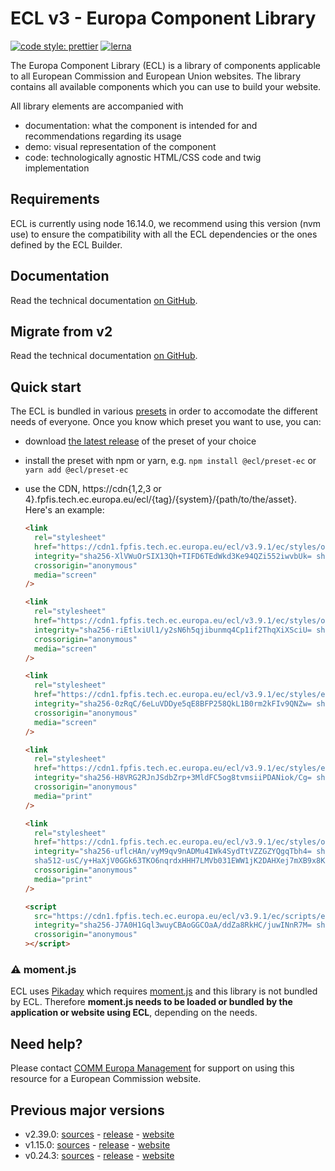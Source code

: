 # ECL v3 - Europa Component Library

[![code style: prettier](https://img.shields.io/badge/code_style-prettier-ff69b4.svg?style=flat-square)](https://github.com/prettier/prettier)
[![lerna](https://img.shields.io/badge/maintained%20with-lerna-cc00ff.svg)](https://lernajs.io/)

The Europa Component Library (ECL) is a library of components applicable to all European Commission and European Union websites. The library contains all available components which you can use to build your website.

All library elements are accompanied with

- documentation: what the component is intended for and recommendations regarding its usage
- demo: visual representation of the component
- code: technologically agnostic HTML/CSS code and twig implementation

## Requirements

ECL is currently using node 16.14.0, we recommend using this version (nvm use) to ensure the compatibility with all the ECL dependencies or the ones defined by the ECL Builder.

## Documentation

Read the technical documentation [on GitHub](docs/README.md).

## Migrate from v2

Read the technical documentation [on GitHub](docs/Migrating-v3.md).

## Quick start

The ECL is bundled in various [presets](docs/presets.md) in order to accomodate the different needs of everyone. Once you know which preset you want to use, you can:

- download [the latest release](https://github.com/ec-europa/europa-component-library/releases/latest) of the preset of your choice
- install the preset with npm or yarn, e.g. `npm install @ecl/preset-ec` or `yarn add @ecl/preset-ec`
- use the CDN, https://cdn{1,2,3 or 4}.fpfis.tech.ec.europa.eu/ecl/{tag}/{system}/{path/to/the/asset}. Here's an example:

  ```html
  <link
    rel="stylesheet"
    href="https://cdn1.fpfis.tech.ec.europa.eu/ecl/v3.9.1/ec/styles/optional/ecl-ec-default.css"
    integrity="sha256-XlVWuOrSIX13Qh+TIFD6TEdWkd3Ke94QZi552iwvbUk= sha384-nHJLW2KyTiXPnjHGmc7bWbV61vKnB2q1Uz6A3xKtgz6oSV8l4Wn5kUA2qIOdJzDG sha512-E7CQ1HqyVZGFKLOi/eEAuptkMJ7uc6CFYK+J9hI8DiRpUf6v66tW0Tf3ccSprlBN3OnvmEojqaCwidvl8TGxKw=="
    crossorigin="anonymous"
    media="screen"
  />
  ```

  ```html
  <link
    rel="stylesheet"
    href="https://cdn1.fpfis.tech.ec.europa.eu/ecl/v3.9.1/ec/styles/optional/ecl-reset.css"
    integrity="sha256-riEtlxiUl1/y2sN6h5qjibunmq4Cp1if2ThqXiXSciU= sha384-sRj/BSjTklFfw75MIyweh5Nk/afMYd8oASwAZCHvcybcejwJOmDBq+azrMAzJVej sha512-spYmpJlrEggquVILtb2kuLSdrQ3mI2M19LNyMfCS/iDXixUYW1XrpuCgGahdgvIyhL0P2OFycIAjj5WmNcPy/Q=="
    crossorigin="anonymous"
    media="screen"
  />
  ```

  ```html
  <link
    rel="stylesheet"
    href="https://cdn1.fpfis.tech.ec.europa.eu/ecl/v3.9.1/ec/styles/ecl-ec.css"
    integrity="sha256-0zRqC/6eLuVDDye5qE8BFP258QkL1B0rm2kFIv9QNZw= sha384-lM8ckpRRZXbx9MZOw2alQ5IgNRzx6dIAHZYK/kTR19IYoz67xoDLQyWkLdhQaSUO sha512-B7VbIvT5ZvN/Beo0ZbigT4NgCaLzx4QCLJQOnINY5R3P5qro04ckYu8d45ILtBrUORTM//TM2YgMpkoq0ZmjVg=="
    crossorigin="anonymous"
    media="screen"
  />
  ```

  ```html
  <link
    rel="stylesheet"
    href="https://cdn1.fpfis.tech.ec.europa.eu/ecl/v3.9.1/ec/styles/ecl-ec-print.css"
    integrity="sha256-H8VRG2RJnJSdbZrp+3MldFC5og8tvmsiiPDANiok/Cg= sha384-wfacd+f/GhxVZ0shaacbkLTI5jhFD8Wd1l8dNxmMDTDNbkjJqdqoCWFUEfykyYrr sha512-a5as8/tL7/NKo6DZnXqV1WbXRIfXmRknBOqhgLf5VvzbsfvlWjdBiCaVTdJHENNrD2ua59n7y9fkJ4KyzvFaow=="
    crossorigin="anonymous"
    media="print"
  />
  ```

  ```html
  <link
    rel="stylesheet"
    href="https://cdn1.fpfis.tech.ec.europa.eu/ecl/v3.9.1/ec/styles/optional/ecl-ec-default-print.css"
    integrity="sha256-uflcHAn/vyM9qv9nADMu4IWk4SydTtVZZGZYQgqTbh4= sha384-Uucm7dSvAXh8P4nsnTfTzqEIxHGVHOqqPucXPsFq3Zdd3h0F2Oh6D4GZEE94h/DN
    sha512-usC/y+HaXjV0GGk63TKO6nqrdxHHH7LMVb031EWW1jK2DAHXej7mXB9x8KkmpbzW4h0MOiFVp6SgTNwMZOZaxA=="
    crossorigin="anonymous"
    media="print"
  />
  ```

  ```html
  <script
    src="https://cdn1.fpfis.tech.ec.europa.eu/ecl/v3.9.1/ec/scripts/ecl-ec.js"
    integrity="sha256-J7A0H1Gql3wuyCBAoGGCOaA/ddZa8RkHC/juwINnR7M= sha384-N0a8BaIXDr6u3Pi/1RzwIqvaJ9Ihb1mxxU5a+tC1ynkt0KSyyEfYMZcJpzhrNeFT sha512-cMaWltrgUH34OSJ6Eye8q1kGQjhFaP3syHJ+ZqsyiaKNrEbeKGvxCiAMnwcKbEeVJ4v24ZdzWhShtSPwksVDPw=="
    crossorigin="anonymous"
  ></script>
  ```

### :warning: moment.js

ECL uses [Pikaday](https://github.com/Pikaday/Pikaday) which requires [moment.js](https://momentjs.com/) and this library is not bundled by ECL.
Therefore **moment.js needs to be loaded or bundled by the application or website using ECL**, depending on the needs.

## Need help?

Please contact [COMM Europa Management](mailto:Europamanagement@ec.europa.eu) for support on using this resource for a European Commission website.

## Previous major versions

- v2.39.0: [sources](https://github.com/ec-europa/europa-component-library/tree/v2) - [release](https://github.com/ec-europa/europa-component-library/releases/tag/v2.39.0) - [website](https://ec.europa.eu/component-library/v2.39.0/)
- v1.15.0: [sources](https://github.com/ec-europa/europa-component-library/tree/v1) - [release](https://github.com/ec-europa/europa-component-library/releases/tag/v1.15.0) - [website](https://ec.europa.eu/component-library/v1.15.0/)
- v0.24.3: [sources](https://github.com/ec-europa/europa-component-library/tree/v0) - [release](https://github.com/ec-europa/europa-component-library/releases/tag/v0.24.3) - [website](https://ec.europa.eu/component-library/v0.24.3/)
